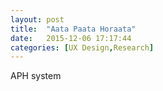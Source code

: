 ```yaml
---
layout: post
title:  "Aata Paata Horaata"
date:   2015-12-06 17:17:44
categories: [UX Design,Research]
---
```


APH system